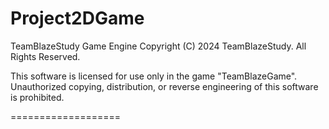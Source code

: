 <a name="TOP">Project2DGame</a>
===================

TeamBlazeStudy Game Engine
Copyright (C) 2024 TeamBlazeStudy. All Rights Reserved.

This software is licensed for use only in the game "TeamBlazeGame".<br>
Unauthorized copying, distribution, or reverse engineering of this software
is prohibited.

===================
